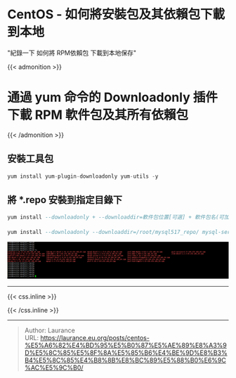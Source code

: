 # CentOS - 如何將安裝包及其依賴包下載到本地


<!--more-->
"紀錄一下 如何將 RPM依賴包 下載到本地保存"

{{< admonition >}}
# 通過 yum 命令的 Downloadonly 插件下載 RPM 軟件包及其所有依賴包
{{< /admonition >}}

## 安裝工具包

```sql
yum install yum-plugin-downloadonly yum-utils -y
```
    
## 將 *.repo 安裝到指定目錄下

```sql
yum install --downloadonly + --downloaddir=軟件包位置[可選] + 軟件包名(可加上版本號，指定版本)
    
yum install --downloadonly --downloaddir=/root/mysql517_repo/ mysql-server mysql-client mysql-devel*
```
    
 ![](101.png)


***

{{< css.inline >}}
<style>
.emojify {
	font-family: Apple Color Emoji, Segoe UI Emoji, NotoColorEmoji, Segoe UI Symbol, Android Emoji, EmojiSymbols;
	font-size: 2rem;
	vertical-align: middle;
}
@media screen and (max-width:650px) {
  .nowrap {
    display: block;
    margin: 25px 0;
  }
}
</style>
{{< /css.inline >}}


---

> Author: Laurance  
> URL: https://laurance.eu.org/posts/centos-%E5%A6%82%E4%BD%95%E5%B0%87%E5%AE%89%E8%A3%9D%E5%8C%85%E5%8F%8A%E5%85%B6%E4%BE%9D%E8%B3%B4%E5%8C%85%E4%B8%8B%E8%BC%89%E5%88%B0%E6%9C%AC%E5%9C%B0/  

